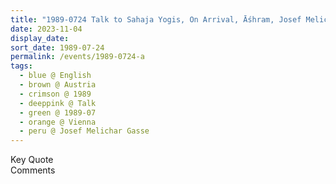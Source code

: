 ```yaml
---
title: "1989-0724 Talk to Sahaja Yogis, On Arrival, Āśhram, Josef Melichar Gasse 20, Vienna, Austria"
date: 2023-11-04
display_date: 
sort_date: 1989-07-24
permalink: /events/1989-0724-a
tags:
  - blue @ English
  - brown @ Austria
  - crimson @ 1989
  - deeppink @ Talk
  - green @ 1989-07
  - orange @ Vienna
  - peru @ Josef Melichar Gasse
---
```


<wave-list>
  <list-title color="green" width="75">Key Quote</list-title>
  <list-item color="BlanchedAlmond"  width="200"></list-item>
  <list-item color="Lavender"></list-item>
  <list-item color="BlanchedAlmond"></list-item>
</wave-list>

<br>

<wave-list>
  <list-title color="green" width="75">Comments</list-title>
  <list-item color="BlanchedAlmond"  width="200"></list-item>
  <list-item color="Lavender"></list-item>
  <list-item color="BlanchedAlmond"></list-item>
</wave-list>